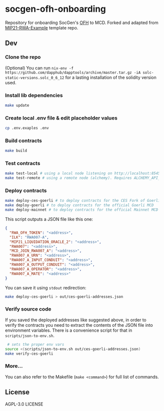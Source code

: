 # socgen-ofh-onboarding

Repository for onboarding SocGen's [OFH](https://forum.makerdao.com/t/security-tokens-refinancing-mip6-application-for-ofh-tokens/10605/8) to MCD. Forked and adapted from [MIP21-RWA-Example](https://github.com/makerdao/MIP21-RWA-Example) template repo.

## Dev

### Clone the repo

(Optional) You can run `nix-env -f https://github.com/dapphub/dapptools/archive/master.tar.gz -iA solc-static-versions.solc_0_6_12` for a lasting installation of the solidity version used.

### Install lib dependencies

```bash
make update
```

### Create local .env file & edit placeholder values

```bash
cp .env.exaples .env
```

### Build contracts

```bash
make build
```

### Test contracts

```bash
make test-local # using a local node listening on http://localhost:8545
make test-remote # using a remote node (alchemy). Requires ALCHEMY_API_KEY env var.
```

### Deploy contracts

```bash
make deploy-ces-goerli # to deploy contracts for the CES Fork of Goerli MCD
make deploy-goerli # to deploy contracts for the official Goerli MCD
make deploy-mainnet # to deploy contracts for the official Mainnet MCD
```

This script outputs a JSON file like this one:

```json
{
  "RWA_OFH_TOKEN": "<address>",
  "ILK": "RWA007-A",
  "MIP21_LIQUIDATION_ORACLE_2": "<address>",
  "RWA007": "<address>",
  "MCD_JOIN_RWA007_A": "<address>",
  "RWA007_A_URN": "<address>",
  "RWA007_A_INPUT_CONDUIT": "<address>",
  "RWA007_A_OUTPUT_CONDUIT": "<address>",
  "RWA007_A_OPERATOR": "<address>",
  "RWA007_A_MATE": "<address>"
}
```

You can save it using `stdout` redirection:

```bash
make deploy-ces-goerli > out/ces-goerli-addresses.json
```

### Verify source code

If you saved the deployed addresses like suggested above, in order to verify the contracts you need to extract the contents of the JSON file into environment variables. There is a convenience script for that in `scripts/json-to-env.sh`.

```bash
 # sets the proper env vars
source <(scripts/json-to-env.sh out/ces-goerli-addresses.json)
make verify-ces-goerli
```

### More...

You can also refer to the Makefile (`make <command>`) for full list of commands.

## License

AGPL-3.0 LICENSE
